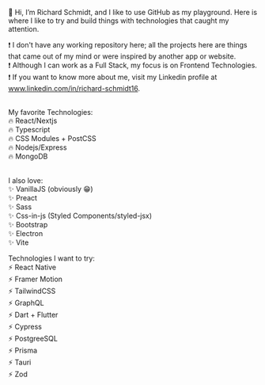 👋 Hi, I’m Richard Schmidt, and I like to use GitHub as my playground. Here is where I like to try and build things with technologies that caught my attention.

❗ I don't have any working repository here; all the projects here are things that came out of my mind or were inspired by another app or website. <br>
❗ Although I can work as a Full Stack, my focus is on Frontend Technologies. <br>
❗ If you want to know more about me, visit my Linkedin profile at www.linkedin.com/in/richard-schmidt16. <br><br>


My favorite Technologies: <br>
🔥 React/Nextjs <br>
🔥 Typescript <br>
🔥 CSS Modules + PostCSS <br>
🔥 Nodejs/Express <br>
🔥 MongoDB <br><br>


I also love: <br>
✨ VanillaJS (obviously 😁) <br>
✨ Preact <br>
✨ Sass <br>
✨ Css-in-js (Styled Components/styled-jsx) <br>
✨ Bootstrap <br>
✨ Electron <br>
✨ Vite <br>


Technologies I want to try: <br>
⚡ React Native <br>
⚡ Framer Motion <br>
⚡ TailwindCSS <br>
⚡ GraphQL <br>
⚡ Dart + Flutter <br>
⚡ Cypress <br>
⚡ PostgreeSQL <br>
⚡ Prisma <br>
⚡ Tauri <br>
⚡ Zod <br>


<!---
Richard-S16/Richard-S16 is a ✨ special ✨ repository because its `README.md` (this file) appears on your GitHub profile.
You can click the Preview link to take a look at your changes.
--->
